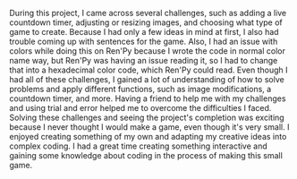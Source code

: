 During this project, I came across several challenges, such as adding a live countdown timer, adjusting or resizing images, and choosing what type of game to create. Because I had only a few ideas in mind at first, I also had trouble coming up with sentences for the game. Also, I had an issue with colors while doing this on Ren'Py because I wrote the code in normal color name way, but Ren'Py was having an issue reading it, so I had to change that into a hexadecimal color code, which Ren'Py could read. Even though I had all of these challenges, I gained a lot of understanding of how to solve problems and apply different functions, such as image modifications, a countdown timer, and more. Having a friend to help me with my challenges and using trial and error helped me to overcome the difficulties I faced. Solving these challenges and seeing the project's completion was exciting because I never thought I would make a game, even though it's very small. I enjoyed creating something of my own and adapting my creative ideas into complex coding. I had a great time creating something interactive and gaining some knowledge about coding in the process of making this small game.
